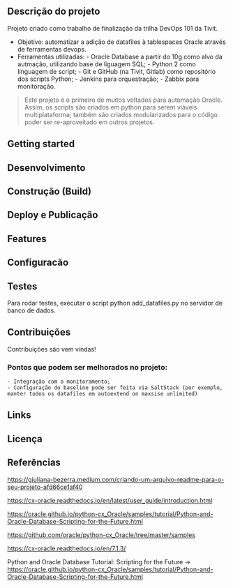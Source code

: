 ## Descrição do projeto
Projeto criado como trabalho de finalização da trilha DevOps 101 da Tivit. 

 - Objetivo: automatizar a adição de datafiles à tablespaces Oracle através de ferramentas devops. 
 - Ferramentas utilizadas:
		- Oracle Database a partir do 10g como alvo da autmação, utilizando base de liguagem SQL;
		- Python 2 como linguagem de script; 
		- Git e GitHub (na Tivit, Gitlab) como repositório dos scripts Python;
		- Jenkins para orquestração;
		- Zabbix para monitoração. 
	
> Este projeto é o primeiro de muitos voltados para automação Oracle. 
> Assim, os scripts são criados em python para serem viáveis
> multiplataforma; também são criados modularizados  para o código poder
> ser re-aproveitado em outros projetos.
	 
		 
## Getting started

## Desenvolvimento

## Construção (Build)

## Deploy e Publicação

## Features

## Configuracão

## Testes
Para rodar testes, executar o script python add_datafiles.py no servidor de banco de dados. 
	
## Contribuições
Contribuições são vem vindas! 

### Pontos que podem ser melhorados no projeto:
	
	- Integração com o monitoramento;
	- Configuração do baseline pode ser feita via SaltStack (por exemplo, manter todos os datafiles em autoextend on maxsise unlimited) 


## Links

## Licença

## Referências
https://giuliana-bezerra.medium.com/criando-um-arquivo-readme-para-o-seu-projeto-afd66ce1af40

https://cx-oracle.readthedocs.io/en/latest/user_guide/introduction.html

https://oracle.github.io/python-cx_Oracle/samples/tutorial/Python-and-Oracle-Database-Scripting-for-the-Future.html

https://github.com/oracle/python-cx_Oracle/tree/master/samples

https://cx-oracle.readthedocs.io/en/7.1.3/

Python and Oracle Database Tutorial: Scripting for the Future -> https://oracle.github.io/python-cx_Oracle/samples/tutorial/Python-and-Oracle-Database-Scripting-for-the-Future.html

 

